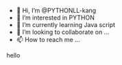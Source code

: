 - 👋 Hi, I’m @PYTHONLL-kang
- 👀 I’m interested in PYTHON
- 🌱 I’m currently learning Java script
- 💞️ I’m looking to collaborate on ...
- 📫 How to reach me ...

<!---
PYTHONLL-kang/PYTHONLL-kang is a ✨ special ✨ repository because its `README.md` (this file) appears on your GitHub profile.
You can click the Preview link to take a look at your changes.
--->

<p>hello<p/>
